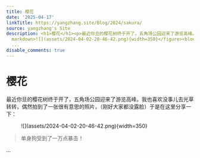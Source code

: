 ```yaml
---
title: 樱花
date: '2025-04-17'
linkTitle: https://yangzhang.site/Blog/2024/sakura/
source: yangzhang's Site
description: <h1>樱花</h1><p>最近你旦的樱花树终于开了，五角场公园迎来了游览高峰。我也喜欢没事儿去光草转转，偶然拍到了一张很有意思的照片，（刚好大家都没露脸）于是在这里分享一下：</p><figure
  markdown>![](assets/2024-04-02-20-46-42.png){width=350}</figure><blockquote><p>单身狗受到了一万点暴击！</p></blockquote>
  ...
disable_comments: true
---
```

<h1>樱花</h1><p>最近你旦的樱花树终于开了，五角场公园迎来了游览高峰。我也喜欢没事儿去光草转转，偶然拍到了一张很有意思的照片，（刚好大家都没露脸）于是在这里分享一下：</p><figure markdown>![](assets/2024-04-02-20-46-42.png){width=350}</figure><blockquote><p>单身狗受到了一万点暴击！</p></blockquote> ...